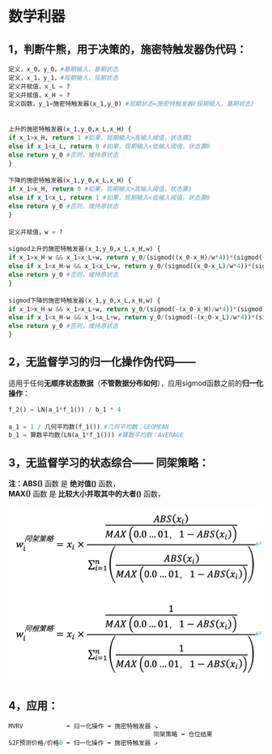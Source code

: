 # 数学利器

## 1，判断牛熊，用于决策的，施密特触发器伪代码：

```python
定义，x_0，y_0，#基期输入，基期状态 
定义，x_1，y_1，#现期输入，现期状态 
定义并赋值，x_L = ?
定义并赋值，x_H = ?
定义函数，y_1=施密特触发器(x_1,y_0) #现期状态=施密特触发器(现期输入，基期状态)


上升的施密特触发器(x_1,y_0,x_L,x_H) { 
if x_1>x_H, return 1 #如果，现期输入>高输入阈值，状态置1 
else if x_1<x_L, return 0 #如果，现期输入<低输入阈值，状态置0 
else return y_0 #否则，维持原状态 
}

下降的施密特触发器(x_1,y_0,x_L,x_H) { 
if x_1>x_H, return 0 #如果，现期输入>高输入阈值，状态置1 
else if x_1<x_L, return 1 #如果，现期输入<低输入阈值，状态置0 
else return y_0 #否则，维持原状态 
}

定义并赋值，w = ?

sigmod上升的施密特触发器(x_1,y_0,x_L,x_H,w) {
if x_1>x_H-w && x_1>x_L+w, return y_0/(sigmod((x_0-x_H)/w*4))*(sigmod((x_1-x_H)/w*4)) #如果输入进入下降通道且不在上升通道内，状态更新 
else if x_1<x_H-w && x_1<x_L+w, return y_0/(sigmod((x_0-x_L)/w*4))*(sigmod((x_1-x_L)/w*4))  #如果输入进入上升通道且不在下降通道内，状态更新
else return y_0 #否则，维持原状态
}

sigmod下降的施密特触发器(x_1,y_0,x_L,x_H,w) {
if x_1>x_H-w && x_1>x_L+w, return y_0/(sigmod(-(x_0-x_H)/w*4))*(sigmod(-(x_1-x_H)/w*4)) #如果输入进入下降通道且不在上升通道内，状态更新 
else if x_1<x_H-w && x_1<x_L+w, return y_0/(sigmod(-(x_0-x_L)/w*4))*(sigmod(-(x_1-x_L)/w*4))  #如果输入进入上升通道且不在下降通道内，状态更新
else return y_0 #否则，维持原状态
}
```

## 2，无监督学习的归一化操作伪代码—— 

适用于任何**无顺序状态数据**（**不管数据分布如何**），应用sigmod函数之前的**归一化操作**：

```python
f_2() = LN(a_1*f_1()) / b_1 * 4

a_1 = 1 / 几何平均数(f_1()) #几何平均数：GEOMEAN 
b_1 = 算数平均数(LN(a_1*f_1())) #算数平均数：AVERAGE
```

## 3，无监督学习的状态综合—— 同架策略：

**注：ABS\(\)** 函数 是 **绝对值\(\)** 函数，  
**MAX\(\)** 函数 是 **比较大小并取其中的大者\(\)** 函数，

![](../.gitbook/assets/image%20%2810%29.png)

## 4，应用：

```python
MVRV            ➡️ 归一化操作 ➡️ 施密特触发器 ↘️
                                        同架策略 ➡️ 仓位结果
S2F预测价格/价格0 ➡️ 归一化操作 ➡️ 施密特触发器 ↗️
```

